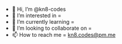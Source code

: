 - 👋 Hi, I’m @kn8-codes
- 👀 I’m interested in =
- 🌱 I’m currently learning =
- 💞️ I’m looking to collaborate on =
- 📫 How to reach me = kn8.codes@pm.me

<!---
kn8-codes/kn8-codes is a ✨ special ✨ repository because its `README.md` (this file) appears on your GitHub profile.
You can click the Preview link to take a look at your changes.
--->

